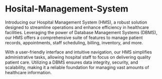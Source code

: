 # Hosital-Management-System

Introducing our Hospital Management System (HMS), a robust solution designed to streamline operations and enhance efficiency in healthcare facilities. Leveraging the power of Database Management Systems (DBMS), our HMS offers a comprehensive suite of features to manage patient records, appointments, staff scheduling, billing, inventory, and more.

With a user-friendly interface and intuitive navigation, our HMS simplifies administrative tasks, allowing hospital staff to focus on delivering quality patient care. Utilizing a DBMS ensures data integrity, security, and scalability, making it a reliable foundation for managing vast amounts of healthcare information.

